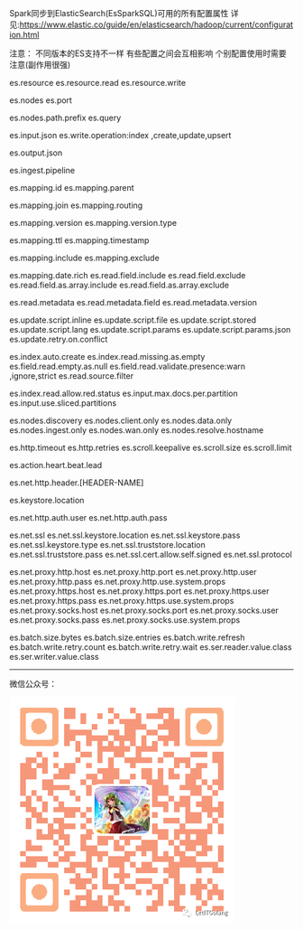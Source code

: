Spark同步到ElasticSearch(EsSparkSQL)可用的所有配置属性
详见:https://www.elastic.co/guide/en/elasticsearch/hadoop/current/configuration.html

注意：
	不同版本的ES支持不一样
	有些配置之间会互相影响
	个别配置使用时需要注意(副作用很强)

es.resource
es.resource.read
es.resource.write

es.nodes
es.port

es.nodes.path.prefix
es.query

es.input.json
es.write.operation:index ,create,update,upsert

es.output.json

es.ingest.pipeline

es.mapping.id
es.mapping.parent

es.mapping.join
es.mapping.routing

es.mapping.version
es.mapping.version.type

es.mapping.ttl
es.mapping.timestamp

es.mapping.include
es.mapping.exclude

es.mapping.date.rich
es.read.field.include
es.read.field.exclude
es.read.field.as.array.include
es.read.field.as.array.exclude

es.read.metadata
es.read.metadata.field
es.read.metadata.version

es.update.script.inline
es.update.script.file
es.update.script.stored
es.update.script.lang
es.update.script.params
es.update.script.params.json
es.update.retry.on.conflict

es.index.auto.create
es.index.read.missing.as.empty
es.field.read.empty.as.null
es.field.read.validate.presence:warn ,ignore,strict
es.read.source.filter

es.index.read.allow.red.status
es.input.max.docs.per.partition
es.input.use.sliced.partitions

es.nodes.discovery
es.nodes.client.only
es.nodes.data.only
es.nodes.ingest.only
es.nodes.wan.only
es.nodes.resolve.hostname

es.http.timeout
es.http.retries
es.scroll.keepalive
es.scroll.size
es.scroll.limit

es.action.heart.beat.lead

es.net.http.header.[HEADER-NAME]

es.keystore.location

es.net.http.auth.user
es.net.http.auth.pass

es.net.ssl
es.net.ssl.keystore.location
es.net.ssl.keystore.pass
es.net.ssl.keystore.type
es.net.ssl.truststore.location
es.net.ssl.truststore.pass
es.net.ssl.cert.allow.self.signed
es.net.ssl.protocol

es.net.proxy.http.host
es.net.proxy.http.port
es.net.proxy.http.user
es.net.proxy.http.pass
es.net.proxy.http.use.system.props
es.net.proxy.https.host
es.net.proxy.https.port
es.net.proxy.https.user
es.net.proxy.https.pass
es.net.proxy.https.use.system.props
es.net.proxy.socks.host
es.net.proxy.socks.port
es.net.proxy.socks.user
es.net.proxy.socks.pass
es.net.proxy.socks.use.system.props

es.batch.size.bytes
es.batch.size.entries
es.batch.write.refresh
es.batch.write.retry.count
es.batch.write.retry.wait
es.ser.reader.value.class
es.ser.writer.value.class

-----
微信公众号：

![Image](/ppp/0.png)
